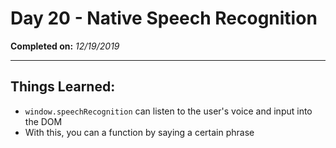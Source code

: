 # Day 20 - Native Speech Recognition

**Completed on:** _12/19/2019_

---

## Things Learned:

-   `window.speechRecognition` can listen to the user's voice and input into the DOM
-   With this, you can a function by saying a certain phrase
